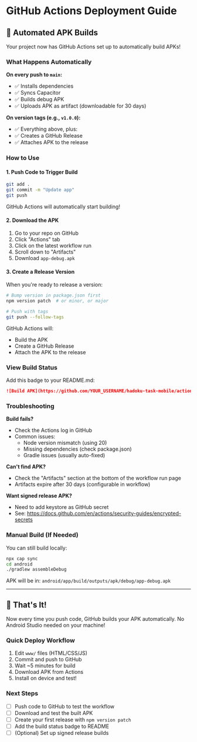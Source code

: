 # GitHub Actions Deployment Guide

## 🚀 Automated APK Builds

Your project now has GitHub Actions set up to automatically build APKs!

### What Happens Automatically

**On every push to `main`:**
- ✅ Installs dependencies
- ✅ Syncs Capacitor
- ✅ Builds debug APK
- ✅ Uploads APK as artifact (downloadable for 30 days)

**On version tags (e.g., `v1.0.0`):**
- ✅ Everything above, plus:
- ✅ Creates a GitHub Release
- ✅ Attaches APK to the release

### How to Use

#### 1. Push Code to Trigger Build

```bash
git add .
git commit -m "Update app"
git push
```

GitHub Actions will automatically start building!

#### 2. Download the APK

1. Go to your repo on GitHub
2. Click "Actions" tab
3. Click on the latest workflow run
4. Scroll down to "Artifacts"
5. Download `app-debug.apk`

#### 3. Create a Release Version

When you're ready to release a version:

```bash
# Bump version in package.json first
npm version patch  # or minor, or major

# Push with tags
git push --follow-tags
```

GitHub Actions will:
- Build the APK
- Create a GitHub Release
- Attach the APK to the release

### View Build Status

Add this badge to your README.md:

```markdown
![Build APK](https://github.com/YOUR_USERNAME/hadoku-task-mobile/actions/workflows/build-apk.yml/badge.svg)
```

### Troubleshooting

**Build fails?**
- Check the Actions log in GitHub
- Common issues:
  - Node version mismatch (using 20)
  - Missing dependencies (check package.json)
  - Gradle issues (usually auto-fixed)

**Can't find APK?**
- Check the "Artifacts" section at the bottom of the workflow run page
- Artifacts expire after 30 days (configurable in workflow)

**Want signed release APK?**
- Need to add keystore as GitHub secret
- See: https://docs.github.com/en/actions/security-guides/encrypted-secrets

### Manual Build (If Needed)

You can still build locally:

```bash
npx cap sync
cd android
./gradlew assembleDebug
```

APK will be in: `android/app/build/outputs/apk/debug/app-debug.apk`

---

## 🎉 That's It!

Now every time you push code, GitHub builds your APK automatically. No Android Studio needed on your machine!

### Quick Deploy Workflow

1. Edit `www/` files (HTML/CSS/JS)
2. Commit and push to GitHub
3. Wait ~5 minutes for build
4. Download APK from Actions
5. Install on device and test!

### Next Steps

- [ ] Push code to GitHub to test the workflow
- [ ] Download and test the built APK
- [ ] Create your first release with `npm version patch`
- [ ] Add the build status badge to README
- [ ] (Optional) Set up signed release builds
